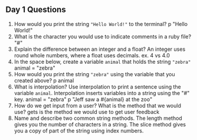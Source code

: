 ## Day 1 Questions

1. How would you print the string `"Hello World!"` to the terminal?
p "Hello World!"
1. What is the character you would use to indicate comments in a ruby file?
"#"
1. Explain the difference between an integer and a float?
An integer uses round whole numbers, where a float uses decimals. ex. 4 vs 4.0
1. In the space below, create a variable `animal` that holds the string `"zebra"`
animal = "zebra"
1. How would you print the string `"zebra"` using the variable that you created above?
p animal
1. What is interpolation? Use interpolation to print a sentence using the variable `animal`.
Interpolation inserts variables into a string using the "#" key.
animal = "zebra"
p "Jeff saw a #{animal} at the zoo"
1. How do we get input from a user? What is the method that we would use?
gets is the method we would use to get user feedback
1. Name and describe two common string methods.
The length method gives you the number of characters in a string.
The slice method gives you a copy of part of the string using index numbers.

